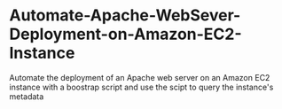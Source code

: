 # Automate-Apache-WebSever-Deployment-on-Amazon-EC2-Instance
Automate the deployment of an Apache web server on an Amazon EC2 instance with a boostrap script and use the scipt to query the instance's metadata
